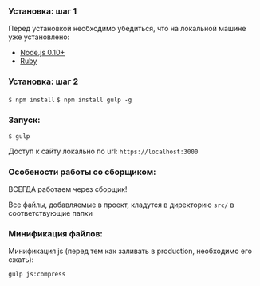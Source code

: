 ### Установка: шаг 1

Перед установкой необходимо убедиться, что на локальной машине уже установлено:

* [Node.js 0.10+](http://nodejs.org)
* [Ruby](http://rubyinstaller.org/downloads/)


### Установка: шаг 2

`$ npm install`
`$ npm install gulp -g`


### Запуск:

`$ gulp`

Доступ к сайту локально по url: `https://localhost:3000`


### Особености работы со сборщиком:

ВСЕГДА работаем через сборщик!

Все файлы, добавляемые в проект, кладутся в директорию `src/` в соответствующие папки


### Минификация файлов:

Минификация js (перед тем как заливать в production, необходимо его сжать):

`gulp js:compress`
